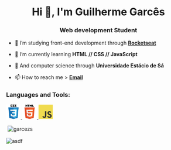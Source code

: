 <h1 align="center">Hi 👋, I'm Guilherme Garcês</h1>
<h3 align="center">Web development Student</h3>

- 🔭 I’m studying front-end development through **[Rocketseat](https://www.rocketseat.com.br/)**

- 🌱 I’m currently learning **HTML // CSS // JavaScript**

- 📝 And computer science through **Universidade Estácio de Sá**

- 📫 How to reach me > **[Email](Guilhermegarcezs@gmail.com)**


<h3 align="left">Languages and Tools:</h3>
<p align="left"> <a href="https://www.w3schools.com/css/" target="_blank" rel="noreferrer"> <img src="https://raw.githubusercontent.com/devicons/devicon/master/icons/css3/css3-original-wordmark.svg" alt="css3" width="40" height="40"/> </a> <a href="https://www.w3.org/html/" target="_blank" rel="noreferrer"> <img src="https://raw.githubusercontent.com/devicons/devicon/master/icons/html5/html5-original-wordmark.svg" alt="html5" width="40" height="40"/> </a> <a href="https://developer.mozilla.org/en-US/docs/Web/JavaScript" target="_blank" rel="noreferrer"> <img src="https://raw.githubusercontent.com/devicons/devicon/master/icons/javascript/javascript-original.svg" alt="javascript" width="40" height="40"/> </a> </p>

<p>&nbsp;<img align="center" src="https://github-readme-stats.vercel.app/api?username=garcezs&show_icons=true&locale=en" alt="garcezs" /></p>

<p><img align="center" src="https://github-readme-stats.vercel.app/api/top-langs?username=Garcezs&show_icons=true&locale=en&layout=compact" alt="asdf" /></p>
